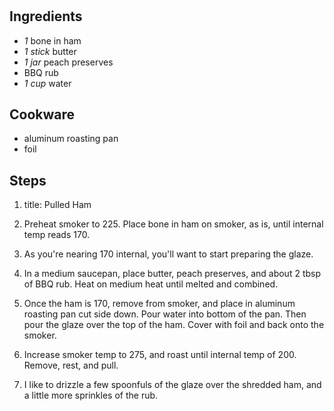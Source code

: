 # 

## Ingredients
- *1* bone in ham
- *1 stick* butter
- *1 jar* peach preserves
- BBQ rub
- *1 cup* water

## Cookware
- aluminum roasting pan
- foil

## Steps
1. title: Pulled Ham

2. Preheat smoker to 225. Place bone in ham on smoker, as is, until internal
temp reads 170.

3. As you're nearing 170 internal, you'll want to start preparing the glaze.

4. In a medium saucepan, place butter, peach preserves, and about 2 tbsp of BBQ
rub. Heat on medium heat until melted and combined.

5. Once the ham is 170, remove from smoker, and place in aluminum roasting pan
cut side down. Pour water into bottom of the pan. Then pour the glaze over the
top of the ham. Cover with foil and back onto the smoker.

6. Increase smoker temp to 275, and roast until internal temp of 200. Remove,
rest, and pull.

7. I like to drizzle a few spoonfuls of the glaze over the shredded ham, and a
little more sprinkles of the rub.

